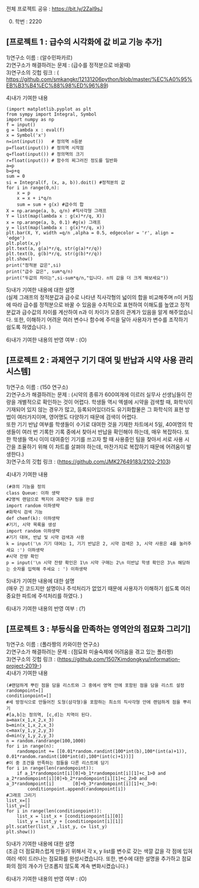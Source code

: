 전체 프로젝트 공유 : https://bit.ly/2ZaI9sJ

0. 학번 : 2220

## [프로젝트 1 : 급수의 시각화에 값 비교 기능 추가]  
1)연구소 이름 : (알수민파카르)  
2)연구소가 해결하려는 문제 : (급수를 정적분으로 바꿀때)  
3)연구소의 깃헙 링크 : (
https://github.com/smkangkr/12131206python/blob/master/%EC%A0%95%EB%B3%B4%EC%88%98%ED%96%89)


4)내가 기여한 내용  
~~~phython
(import matplotlib.pyplot as plt  
from sympy import Integral, Symbol  
import numpy as np  
f = input()  
g = lambda x : eval(f)  
x = Symbol('x')  
n=int(input())   # 정의역 n등분  
p=float(input()) # 정의역 시작점  
q=float(input()) # 정의역의 크기   
r=float(input()) # 함수의 찌그러진 정도를 일반화   
a=p  
b=p+q  
sum = 0   
si = Integral(f, (x, a, b)).doit() #정적분의 값  
for i in range(0,n):  
    x = p  
    x = x + i*q/n  
    sum = sum + g(x) #급수의 합   
X = np.arange(a, b, q/n) #직사각형 그래프  
Y = list(map(lambda x : g(x)*r/q, X))  
x = np.arange(a, b, 0.1) #g(x) 그래프  
y = list(map(lambda x : g(x)*r/q, x))  
plt.bar(X, Y, width =q/n ,alpha = 0.5, edgecolor = 'r', align = 'edge')  
plt.plot(x,y)  
plt.text(a, g(a)*r/q, str(g(a)*r/q))  
plt.text(b, g(b)*r/q, str(g(b)*r/q))  
plt.show()  
print("정적분 값은",si)  
print("급수 값은", sum*q/n)  
print("두값의 차이는",si-sum*q/n,"입니다. n의 값을 더 크게 해보세요")) 
~~~


5)내가 기여한 내용에 대한 설명  
(실제 그래프의 정적분값과 급수로 나타낸 직사각형의 넓이의 합을 비교해주며 n이 커짐에 따라 급수를 정적분으로 바꿀 수 있음을 수치적으로 표현하여 이해도를 높였고 정적분값과 급수값의 차이를 계산하여 n과 이 차이가 모종의 관계가 있음을 알게 해주었습니다. 또한, 이해하기 어려운 여러 변수나 함수에 주석을 달아 사용자가 변수를 조작하기 쉽도록 하였습니다. )  


6)내가 기여한 내용의 반영 여부 : (O)  

## [프로젝트 2 : 과제연구 기기 대여 및 반납과 시약 사용 관리 시스템]  
1)연구소 이름 : (150 연구소)  
2)연구소가 해결하려는 문제 : (시약의 종류가 600여개에 이르러 실무사 선생님들이 잔량을 개별적으로 확인하는 것이 어렵다. 학생들 역시 엑셀에   시약을 검색할 때, 화학식이 기재되어 있지 않는 경우가 많고, 등록되어있더라도 유기화합물은 그 화학식의 표현 방법이 여러가지이며, 영어명도 다양하기 때문에 검색이 어렵다.   
또한 기기 반납 여부를 학생들이 수기로 대여한 것을 기재한 차트에서 5일, 40여명의 학생들이 여러 번 기록한 기록 중에서 찾아서 반납을 확인해야 하는데, 매우 복잡하다. 또한 학생들 역시 이미 대여중인 기기를 쓰고자 할 때 사용중인 팀을 찾아서 서로 사용  시간을 조율하기 위해 이 차트를 살펴야 하는데, 마찬가지로 복잡하기 때문에 어려움이 발생한다.)  
3)연구소의 깃헙 링크 : (https://github.com/JMK27649183/2102-2103)  


4)내가 기여한 내용   
~~~
(#큐의 기능을 정의  
class Queue: 이하 생략   
#2명씩 랜덤으로 짝지어 과제연구 팀을 완성  
import random 이하생략  
#화학식 검색 기능  
def chemf(k): 이하생략  
#기기, 시약 목록을 생성  
import random 이하생략  
#기기 대여, 반납 및 시약 검색과 사용  
k = input('\n 기기 대여는 1, 기기 반납은 2, 시약 검색은 3, 시약 사용은 4를 눌러주세요 :') 이하생략  
#시약 잔량 확인  
p = input('\n 시약 잔량 확인은 1\n 시약 구매는 2\n 미반납 학생 확인은 3\n 해당하는 숫자를 입력해 주세요 : ') 이하생략  
~~~


5)내가 기여한 내용에 대한 설명    
(매우 긴 코드지만 설명이나 주석처리가 없었기 때문에 사용자가 이해하기 쉽도록 여러 중요한 파트에 주석처리를 하였다. ) 


6)내가 기여한 내용의 반영 여부 : (?)

## [프로젝트 3 : 부등식을 만족하는 영역안의 점묘화 그리기]  
1)연구소 이름 : (폴라짱의 카와이한 연구소)  
2)연구소가 해결하려는 문제 : (점묘화 미술숙제에 어려움을 겪고 있는 폴라짱)  
3)연구소의 깃헙 링크 : (https://github.com/1507Kimdongkyu/information-project-2019-)  
4)내가 기여한 내용  
~~~
(#랜덤하게 뿌린 점을 담을 리스트와 그 중에서 영역 안에 포함된 점을 담을 리스트 설정  
randompoint=[]  
conditionpoint=[]  
#세 방정식으로 만들어진 도형(삼각형)을 포함하는 최소의 직사각형 안에 랜덤하게 점을 뿌리기  
#[a,b]는 정의역, [c,d]는 치역이 된다.   
a=max(x_1,x_2,x_3)  
b=min(x_1,x_2,x_3)  
c=max(y_1,y_2,y_3)  
d=min(y_1,y_2,y_3)  
n = random.randrange(100,1000)  
for i in range(n):  
    randompoint += [[0.01*random.randint(100*int(b),100*(int(a)+1)), 0.01*random.randint(100*int(d),100*(int(c)+1))]]  
#이 중 조건을 만족하는 점들을 다른 리스트에 담기  
for i in range(len(randompoint)):  
    if a_1*randompoint[i][0]+b_1*randompoint[i][1]+c_1>0 and a_2*randompoint[i][0]+b_2*randompoint[i][1]+c_2>0 and a_3*randompoint[i]       [0]+b_3*randompoint[i][1]+c_3>0:  
        conditionpoint.append(randompoint[i])  
#그래프 그리기  
list_x=[]  
list_y=[]  
for i in range(len(conditionpoint)):  
    list_x = list_x + [conditionpoint[i][0]]  
    list_y = list_y + [conditionpoint[i][1]]  
plt.scatter(list_x ,list_y, c= list_y)  
plt.show())  
~~~


5)내가 기여한 내용에 대한 설명  
(조금 더 점묘화스럽게 만들기 위해서 각 x, y list를 변수로 갖는 색깔 값을 각 점에 입혀 여러 색이 드러나는 점묘화를 완성시켰습니다. 또한, 변수에 대한 설명을 추가하고 점묘화의 점의 개수가 단조롭지 않도록 계속 변화시켰습니다.)  


6)내가 기여한 내용의 반영 여부 : (O)  
